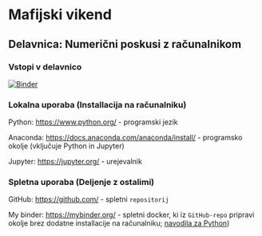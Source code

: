 # Mafijski vikend

## Delavnica: Numerični poskusi z računalnikom

### Vstopi v delavnico

[![Binder](https://mybinder.org/badge_logo.svg)](https://mybinder.org/v2/gh/luka-medic/MafijskiVikend/master)


### Lokalna uporaba (Installacija na računalniku)

Python: https://www.python.org/ - programski jezik

Anaconda: https://docs.anaconda.com/anaconda/install/ - programsko okolje (vključuje Python in Jupyter)

Jupyter: https://jupyter.org/ - urejevalnik

### Spletna uporaba (Deljenje z ostalimi)

GitHub: https://github.com/ - spletni `repositorij`

My binder: https://mybinder.org/ - spletni docker, ki iz `GitHub-repo` pripravi okolje brez dodatne installacije na računalniku; [navodila za Python](https://github.com/alan-turing-institute/the-turing-way/blob/master/workshops/boost-research-reproducibility-binder/workshop-presentations/zero-to-binder-python.md))
